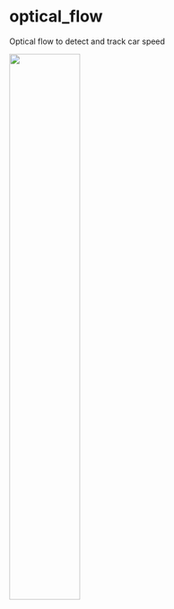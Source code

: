 # optical_flow
Optical flow to detect and track car speed

<img src=https://github.com/abhijitmahalle/optical_flow/blob/master/gif/output_10mph.gif width=50% height=50%>
